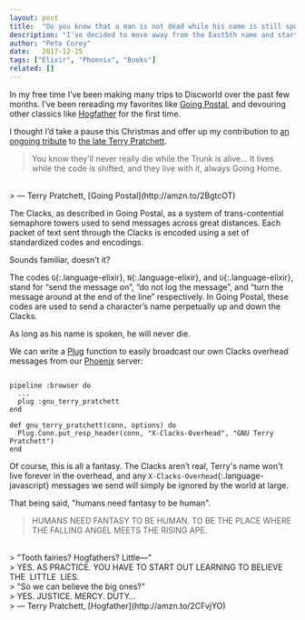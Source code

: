 ```yaml
---
layout: post
title:  "Do you know that a man is not dead while his name is still spoken?"
description: "I've decided to move away from the East5th name and start publishing everything I do under my name: Pete Corey."
author: "Pete Corey"
date:   2017-12-25
tags: ["Elixir", "Phoenix", "Books"]
related: []
---
```


In my free time I’ve been making many trips to Discworld over the past few months. I’ve been rereading my favorites like [Going Postal](http://amzn.to/2BgtcOT), and devouring other classics like [Hogfather](http://amzn.to/2CFvjYO) for the first time.

I thought I’d take a pause this Christmas and offer up my contribution to [an ongoing tribute](http://www.gnuterrypratchett.com/) to [the late Terry Pratchett](https://en.wikipedia.org/wiki/Terry_Pratchett).

> You know they'll never really die while the Trunk is alive… It lives while the code is shifted, and they live with it, always Going Home.
<br/>
> — Terry Pratchett, [Going Postal](http://amzn.to/2BgtcOT)

The Clacks, as described in Going Postal, as a system of trans-contential semaphore towers used to send messages across great distances. Each packet of text sent through the Clacks is encoded using a set of standardized codes and encodings.

Sounds familiar, doesn’t it?

The codes `G`{:.language-elixir}, `N`{:.language-elixir}, and `U`{:.language-elixir}, stand for “send the message on”, “do not log the message”, and “turn the message around at the end of the line” respectively. In Going Postal, these codes are used to send a character’s name perpetually up and down the Clacks.

As long as his name is spoken, he will never die.

We can write a [Plug](https://github.com/elixir-plug/plug) function to easily broadcast our own Clacks overhead messages from our [Phoenix](http://phoenixframework.org/) server:

<pre class='language-elixir'><code class='language-elixir'>
pipeline :browser do
  ...
  plug :gnu_terry_pratchett
end

def gnu_terry_pratchett(conn, options) do
  Plug.Conn.put_resp_header(conn, "X-Clacks-Overhead", "GNU Terry Pratchett")
end
</code></pre>

Of course, this is all a fantasy. The Clacks aren’t real, Terry's name won't live forever in the overhead, and any `X-Clacks-Overhead`{:.language-javascript} messages we send will simply be ignored by the world at large.

That being said, "humans need fantasy to be human".

> HUMANS NEED FANTASY TO BE HUMAN. TO BE THE PLACE WHERE THE FALLING ANGEL MEETS THE RISING APE.
<br/>
> "Tooth fairies? Hogfathers? Little—"
<br/>
> YES. AS PRACTICE. YOU HAVE TO START OUT LEARNING TO BELIEVE THE  LITTLE  LIES.
<br/>
> "So we can believe the big ones?"
<br/>
> YES. JUSTICE. MERCY. DUTY…
<br/>
> — Terry Pratchett, [Hogfather](http://amzn.to/2CFvjYO)
